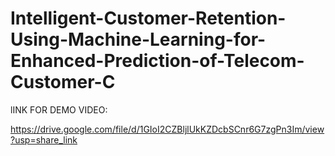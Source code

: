 # Intelligent-Customer-Retention-Using-Machine-Learning-for-Enhanced-Prediction-of-Telecom-Customer-C



lINK FOR DEMO VIDEO:


https://drive.google.com/file/d/1GIoI2CZBljlUkKZDcbSCnr6G7zgPn3Im/view?usp=share_link
